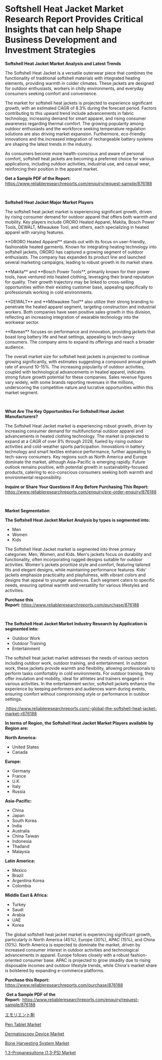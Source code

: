<p><h1>Softshell Heat Jacket Market Research Report Provides Critical Insights that can help Shape Business Development and Investment Strategies</h1></p><p><strong>Softshell Heat Jacket Market Analysis and Latest Trends</strong></p>
<p><p>The Softshell Heat Jacket is a versatile outerwear piece that combines the functionality of traditional softshell materials with integrated heating elements, providing warmth in colder climates. These jackets are designed for outdoor enthusiasts, workers in chilly environments, and everyday consumers seeking comfort and convenience. </p><p>The market for softshell heat jackets is projected to experience significant growth, with an estimated CAGR of 8.3% during the forecast period. Factors contributing to this upward trend include advancements in fabric technology, increasing demand for smart apparel, and rising consumer awareness regarding thermal comfort. The growing popularity among outdoor enthusiasts and the workforce seeking temperature regulation solutions are also driving market expansion. Furthermore, eco-friendly innovations and the increased integration of rechargeable battery systems are shaping the latest trends in the industry. </p><p>As consumers become more health-conscious and aware of personal comfort, softshell heat jackets are becoming a preferred choice for various applications, including outdoor activities, industrial use, and casual wear, reinforcing their position in the apparel market.</p></p>
<p><strong>Get a Sample PDF of the Report:&nbsp;</strong> <a href="https://www.reliableresearchreports.com/enquiry/request-sample/876188">https://www.reliableresearchreports.com/enquiry/request-sample/876188</a></p>
<p>&nbsp;</p>
<p><strong>Softshell Heat Jacket Major Market Players</strong></p>
<p><p>The softshell heat jacket market is experiencing significant growth, driven by rising consumer demand for outdoor apparel that offers both warmth and mobility. Key players include ORORO Heated Apparel, Makita, Bosch Power Tools, DEWALT, Milwaukee Tool, and others, each specializing in heated apparel with varying features.</p><p>**ORORO Heated Apparel** stands out with its focus on user-friendly, fashionable heated garments. Known for integrating heating technology into softshell jackets, ORORO has captured a growing segment of outdoor enthusiasts. The company has expanded its product line and launched several marketing campaigns, leading to robust growth in its market share.</p><p>**Makita** and **Bosch Power Tools**, primarily known for their power tools, have ventured into heated clothing, leveraging their brand reputation for quality. Their growth trajectory may be linked to cross-selling opportunities within their existing customer base, appealing specifically to professionals working in cold environments.</p><p>**DEWALT** and **Milwaukee Tool** also utilize their strong branding to penetrate the heated apparel segment, targeting construction and industrial workers. Both companies have seen positive sales growth in this division, reflecting an increasing integration of wearable technology into the workwear sector.</p><p>**Ravean** focuses on performance and innovation, providing jackets that boast long battery life and heat settings, appealing to tech-savvy consumers. The company aims to expand its offerings and reach a broader audience.</p><p>The overall market size for softshell heat jackets is projected to continue growing significantly, with estimates suggesting a compound annual growth rate of around 10-15%. The increasing popularity of outdoor activities, coupled with technological advancements in heated apparel, indicates strong future growth potential for these companies. Sales revenue figures vary widely, with some brands reporting revenues in the millions, underscoring the competitive nature and lucrative opportunities within this market segment.</p></p>
<p>&nbsp;</p>
<p><strong>What Are The Key Opportunities For Softshell Heat Jacket Manufacturers?</strong></p>
<p><p>The Softshell Heat Jacket market is experiencing robust growth, driven by increasing consumer demand for multifunctional outdoor apparel and advancements in heated clothing technology. The market is projected to expand at a CAGR of over 8% through 2028, fueled by rising outdoor activities and cold-weather sports participation. Innovations in battery technology and smart textiles enhance performance, further appealing to tech-savvy consumers. Key regions such as North America and Europe dominate the market, although Asia-Pacific is emerging rapidly. Future outlook remains positive, with potential growth in sustainability-focused products, catering to eco-conscious consumers seeking both warmth and environmental responsibility.</p></p>
<p><strong>Inquire or Share Your Questions If Any Before Purchasing This Report:</strong> <a href="https://www.reliableresearchreports.com/enquiry/pre-order-enquiry/876188">https://www.reliableresearchreports.com/enquiry/pre-order-enquiry/876188</a></p>
<p>&nbsp;</p>
<p><strong>Market Segmentation</strong></p>
<p><strong>The Softshell Heat Jacket Market Analysis by types is segmented into:</strong></p>
<p><ul><li>Men</li><li>Women</li><li>Kids</li></ul></p>
<p><p>The Softshell Heat Jacket market is segmented into three primary categories: Men, Women, and Kids. Men's jackets focus on durability and functionality, often incorporating rugged designs suitable for outdoor activities. Women's jackets prioritize style and comfort, featuring tailored fits and elegant designs, while maintaining performance features. Kids' jackets emphasize practicality and playfulness, with vibrant colors and designs that appeal to younger audiences. Each segment caters to specific needs, ensuring optimal warmth and versatility for various lifestyles and activities.</p></p>
<p><strong>Purchase this Report:&nbsp;</strong><a href="https://www.reliableresearchreports.com/purchase/876188">https://www.reliableresearchreports.com/purchase/876188</a></p>
<p>&nbsp;</p>
<p><strong>The Softshell Heat Jacket Market Industry Research by Application is segmented into:</strong></p>
<p><ul><li>Outdoor Work</li><li>Outdoor Training</li><li>Entertainment</li></ul></p>
<p><p>The softshell heat jacket market addresses the needs of various sectors including outdoor work, outdoor training, and entertainment. In outdoor work, these jackets provide warmth and flexibility, allowing professionals to perform tasks comfortably in cold environments. For outdoor training, they offer insulation and mobility, ideal for athletes and trainers engaged in various activities. In the entertainment sector, softshell jackets enhance the experience by keeping performers and audiences warm during events, ensuring comfort without compromising style or performance in outdoor settings.</p></p>
<p><a href="https://www.reliableresearchreports.com/-global-the-softshell-heat-jacket-market-r876188">&nbsp;https://www.reliableresearchreports.com/-global-the-softshell-heat-jacket-market-r876188</a></p>
<p><strong>In terms of Region, the Softshell Heat Jacket Market Players available by Region are:</strong></p>
<p>
    <p> <strong> North America: </strong>
        <ul>
            <li>United States</li>
            <li>Canada</li>
        </ul>
        </p> 
    <p> <strong> Europe: </strong>
        <ul>
            <li>Germany</li>
            <li>France</li>
            <li>U.K.</li>
            <li>Italy</li>
            <li>Russia</li>
        </ul>
        </p> 
    <p> <strong> Asia-Pacific: </strong>
        <ul>
            <li>China</li>
            <li>Japan</li>
            <li>South Korea</li>
            <li>India</li>
            <li>Australia</li>
            <li>China Taiwan</li>
            <li>Indonesia</li>
            <li>Thailand</li>
            <li>Malaysia</li>
        </ul>
        </p> 
    <p> <strong> Latin America: </strong>
        <ul>
            <li>Mexico</li>
            <li>Brazil</li>
            <li>Argentina Korea</li>
            <li>Colombia</li>
        </ul>
        </p> 
    <p> <strong> Middle East & Africa: </strong>
        <ul>
            <li>Turkey</li>
            <li>Saudi</li>
            <li>Arabia</li>
            <li>UAE</li>
            <li>Korea</li>
        </ul>
    </p>
    </p>
<p><p>The global softshell heat jacket market is experiencing significant growth, particularly in North America (45%), Europe (30%), APAC (15%), and China (10%). North America is expected to dominate the market, driven by increased consumer interest in outdoor activities and technological advancements in apparel. Europe follows closely with a robust fashion-oriented consumer base. APAC is projected to grow steadily due to rising disposable incomes and outdoor lifestyle trends, while China's market share is bolstered by expanding e-commerce platforms.</p></p>
<p><strong>Purchase this Report: </strong><a href="https://www.reliableresearchreports.com/purchase/876188">https://www.reliableresearchreports.com/purchase/876188</a></p>
<p>&nbsp;<strong>Get a Sample PDF of the Report:&nbsp;&nbsp;</strong><a href="https://www.reliableresearchreports.com/enquiry/request-sample/876188">https://www.reliableresearchreports.com/enquiry/request-sample/876188</a></p>
<p><strong></strong></p>
<p><p><a href="https://medium.com/@shepardelmer/%E3%82%A8%E3%83%A2%E3%83%AA%E3%82%A8%E3%83%B3%E3%83%88%E5%B8%82%E5%A0%B4%E8%AA%BF%E6%9F%BB%E5%A0%B1%E5%91%8A%E6%9B%B8%E3%81%AB%E3%81%AF-2024%E5%B9%B4%E3%81%8B%E3%82%892031%E5%B9%B4%E3%81%BE%E3%81%A7%E3%81%AE%E4%BA%88%E6%B8%AC%E6%9C%9F%E9%96%93%E3%81%AB%E3%81%8A%E3%81%91%E3%82%8B%E5%B8%82%E5%A0%B4%E8%A6%8F%E6%A8%A1-%E3%82%B7%E3%82%A7%E3%82%A2-%E6%88%90%E9%95%B7%E7%8E%87-%E5%B9%B4%E5%B9%B3%E5%9D%87%E6%88%90%E9%95%B7%E7%8E%877-9-%E3%81%AE%E5%88%86%E6%9E%90%E3%81%8C%E5%90%AB%E3%81%BE%E3%82%8C%E3%81%A6%E3%81%84%E3%81%BE%E3%81%99-d77c77e12f88">エモリエント剤</a></p><p><a href="https://www.linkedin.com/pulse/pen-tablet-market-growth-segmentation-regional-analysis-global-iejjc?trackingId=0pkmvnxvRBC7KayAdJj6eA%3D%3D">Pen Tablet Market</a></p><p><a href="https://issuu.com/reportprime-2/docs/dermatoscopy-device-market-size-203_1cae5f71fb44d0">Dermatoscopy Device Market</a></p><p><a href="https://issuu.com/reportprime-2/docs/bone-harvesting-system-market-size-_f771e75a34af08">Bone Harvesting System Market</a></p><p><a href="https://medium.com/@lauryframi644/1-3-propanesultone-1-3-ps-market-size-market-segmentation-market-trends-and-growth-analysis-75958c694dbf">1,3-Propanesultone (1,3-PS) Market</a></p></p>